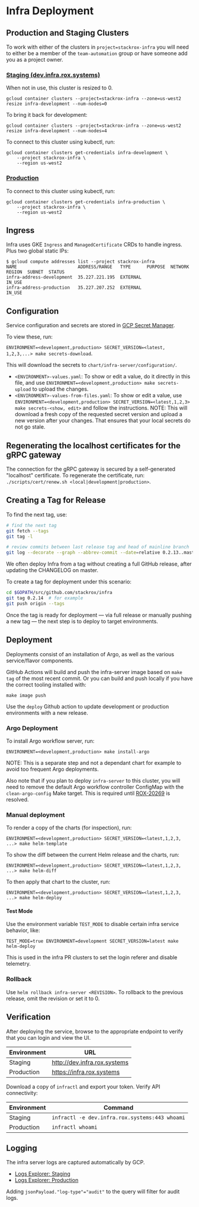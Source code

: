 # Infra Deployment

## Production and Staging Clusters

To work with either of the clusters in `project=stackrox-infra` you will need to either be a member of the `team-automation` group or have someone add you as a project owner.

### [Staging (dev.infra.rox.systems)](https://console.cloud.google.com/kubernetes/clusters/details/us-west2/infra-development?project=stackrox-infra&organizationId=847401270788)

When not in use, this cluster is resized to 0.

```
gcloud container clusters --project=stackrox-infra --zone=us-west2 resize infra-development --num-nodes=0
```

To bring it back for development:

```
gcloud container clusters --project=stackrox-infra --zone=us-west2 resize infra-development --num-nodes=4
```

To connect to this cluster using kubectl, run:

```
gcloud container clusters get-credentials infra-development \
    --project stackrox-infra \
    --region us-west2
```

### [Production](https://console.cloud.google.com/kubernetes/clusters/details/us-west2/infra-production?project=stackrox-infra&organizationId=847401270788)

To connect to this cluster using kubectl, run:

```
gcloud container clusters get-credentials infra-production \
    --project stackrox-infra \
    --region us-west2
```

## Ingress

Infra uses GKE `Ingress` and `ManagedCertificate` CRDs to handle ingress. Plus two global static IPs:

```
$ gcloud compute addresses list --project stackrox-infra
NAME                       ADDRESS/RANGE   TYPE      PURPOSE  NETWORK  REGION  SUBNET  STATUS
infra-address-development  35.227.221.195  EXTERNAL                                    IN_USE
infra-address-production   35.227.207.252  EXTERNAL                                    IN_USE
```

## Configuration

Service configuration and secrets are stored in [GCP Secret Manager](https://console.cloud.google.com/security/secret-manager?project=stackrox-infra).

To view these, run:

`ENVIRONMENT=<development,production> SECRET_VERSION=<latest, 1,2,3,...> make secrets-download`.

This will download the secrets to `chart/infra-server/configuration/`.

- `<ENVIRONMENT>-values.yaml`: To show or edit a value, do it directly in this file, and use `ENVIRONMENT=<development,production> make secrets-upload` to upload the changes.
- `<ENVIRONMENT>-values-from-files.yaml`: To show or edit a value, use `ENVIRONMENT=<development,production> SECRET_VERSION=<latest,1,2,3> make secrets-<show, edit>` and follow the instructions. NOTE: This will download a fresh copy of the requested secret version and upload a new version after your changes. That ensures that your local secrets do not go stale.

## Regenerating the localhost certificates for the gRPC gateway

The connection for the gRPC gateway is secured by a self-generated "localhost" certificate.
To regenerate the certificate, run: `./scripts/cert/renew.sh <local|development|production>`.

## Creating a Tag for Release

To find the next tag, use:

```bash
# find the next tag
git fetch --tags
git tag -l

# review commits between last release tag and head of mainline branch
git log --decorate --graph --abbrev-commit --date=relative 0.2.13..master
```

We often deploy Infra from a tag without creating a full GitHub release, after updating the CHANGELOG on master.

To create a tag for deployment under this scenario:

```bash
cd $GOPATH/src/github.com/stackrox/infra
git tag 0.2.14  # for example
git push origin --tags
```

Once the tag is ready for deployment &mdash; via full release or manually pushing a
new tag &mdash; the next step is to deploy to target environments.

## Deployment

Deployments consist of an installation of Argo, as well as the various service/flavor components.

GitHub Actions will build and push the infra-server image based on `make tag` of
the most recent commit. Or you can build and push locally if you have the
correct tooling installed with:

`make image push`

Use the `deploy` Github action to update development or production environments with a new release.

### Argo Deployment

To install Argo workflow server, run:

`ENVIRONMENT=<development,production> make install-argo`

NOTE: This is a separate step and not a dependant chart for example to avoid too frequent Argo deployments.

Also note that if you plan to deploy `infra-server` to this cluster, you will need to remove the default Argo workflow controller ConfigMap with the `clean-argo-config` Make target.
This is required until [ROX-20269](https://issues.redhat.com/browse/ROX-20269) is resolved.

### Manual deployment

To render a copy of the charts (for inspection), run:

`ENVIRONMENT=<development,production> SECRET_VERSION=<latest,1,2,3, ...> make helm-template`

To show the diff between the current Helm release and the charts, run:

`ENVIRONMENT=<development,production> SECRET_VERSION=<latest,1,2,3, ...> make helm-diff`

To then apply that chart to the cluster, run:

`ENVIRONMENT=<development,production> SECRET_VERSION=<latest,1,2,3, ...> make helm-deploy`

#### Test Mode

Use the environment variable `TEST_MODE` to disable certain infra service behavior, like:

`TEST_MODE=true ENVIRONMENT=development SECRET_VERSION=latest make helm-deploy`

This is used in the infra PR clusters to set the login referer and disable telemetry.

### Rollback

Use `helm rollback infra-server <REVISION>`.
To rollback to the previous release, omit the revision or set it to 0.

## Verification

After deploying the service, browse to the appropriate endpoint to verify that you can login and view the UI.

| Environment | URL |
| --- | --- |
| Staging | http://dev.infra.rox.systems |
| Production | https://infra.rox.systems |

Download a copy of `infractl` and export your token. Verify API connectivity:

| Environment | Command |
| --- | --- |
| Staging | `infractl -e dev.infra.rox.systems:443 whoami` |
| Production | `infractl whoami` |

## Logging

The infra server logs are captured automatically by GCP.

- [Logs Explorer: Staging](https://cloudlogging.app.goo.gl/uSmEsjAmYR8Uyvyx9)
- [Logs Explorer: Production](https://cloudlogging.app.goo.gl/KqgSyE2mSq83M5Xs9)

Adding `jsonPayload."log-type"="audit"` to the query will filter for audit logs.
